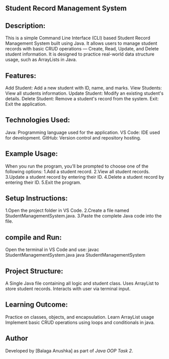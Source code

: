 Student Record Management System
----------------------------------
Description:
------------
This is a simple Command Line Interface (CLI) based Student Record Management System built using Java. It allows users to manage student records with basic CRUD operations — Create, Read, Update, and Delete student information. It is designed to practice real-world data structure usage, such as ArrayLists in Java.

Features:
---------
Add Student: Add a new student with ID, name, and marks.
View Students: View all students information.
Update Student: Modify an existing student's details.
Delete Student: Remove a student's record from the system.
Exit: Exit the application.

Technologies Used:
------------------
Java: Programming language used for the application.
VS Code: IDE used for development.
GitHub: Version control and repository hosting.

Example Usage:
--------------
When you run the program, you’ll be prompted to choose one of the following options:
1.Add a student record.
2.View all student records.
3.Update a student record by entering their ID.
4.Delete a student record by entering their ID.
5.Exit the program.

Setup Instructions:
-------------------
1.Open the project folder in VS Code.
2.Create a file named StudentManagementSystem.java.
3.Paste the complete Java code into the file.

compile and Run:
----------------
Open the terminal in VS Code and use:
javac StudentManagementSystem.java
java StudentManagementSystem

Project Structure: 
------------------
A Single Java file containing all logic and student class.
Uses ArrayList to store student records. 
Interacts with user via terminal input.

Learning Outcome: 
-----------------
Practice on classes, objects, and encapsulation.
Learn ArrayList usage Implement basic CRUD operations using loops and conditionals in java.

Author
-------
Developed by [Balaga Anushka] as part of *Java OOP Task 2*.



